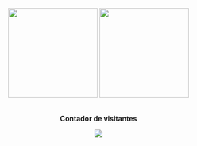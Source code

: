 
<div align="center">
  <img height="180em" src="https://github-readme-stats.vercel.app/api?username=nico-cbr&show_icons=true&theme=radical&include_all_commits=true&count_private=true"/>
  <img height="180em" src="https://github-readme-stats.vercel.app/api/top-langs?username=nico-cbr&layout=compact&langs_count=25&theme=radical"/>
  
</div>

<div align="center">
<br><p align="centre"><b>Contador de visitantes</b></p>  
<p align="center"><img align="center" src="https://profile-counter.glitch.me/{nico-cbr}/count.svg" /></p> 
<br>
</div>
